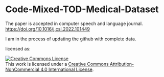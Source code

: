 # Code-Mixed-TOD-Medical-Dataset

The paper is accepted in computer speech and language journal. https://doi.org/10.1016/j.csl.2022.101449

I am in the process of updating the github with complete data. 

licensed as: 

<a rel="license" href="http://creativecommons.org/licenses/by-nc/4.0/"><img alt="Creative Commons License" style="border-width:0" src="https://i.creativecommons.org/l/by-nc/4.0/88x31.png" /></a><br />This work is licensed under a <a rel="license" href="http://creativecommons.org/licenses/by-nc/4.0/">Creative Commons Attribution-NonCommercial 4.0 International License</a>.
